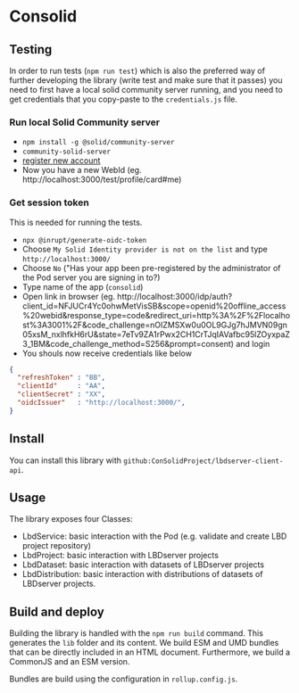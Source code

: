 # Consolid

## Testing
In order to run tests (`npm run test`) which is also the preferred way of further developing the library (write test and make sure that it passes) you need to first have a local solid community server running, and you need to get credentials that you copy-paste to the `credentials.js` file.

### Run local Solid Community server
* `npm install -g @solid/community-server`
* `community-solid-server`
* [register new account](http://localhost:3000/idp/register/)
* Now you have a new WebId (eg. http://localhost:3000/test/profile/card#me)

### Get session token
This is needed for running the tests.
* `npx @inrupt/generate-oidc-token`
* Choose `My Solid Identity provider is not on the list` and type `http://localhost:3000/`
* Choose `No` ("Has your app been pre-registered by the administrator of the Pod server you are signing in to?)
* Type name of the app (`consolid`)
* Open link in browser (eg. http://localhost:3000/idp/auth?client_id=NFJUCr4Yc0ohwMetVisSB&scope=openid%20offline_access%20webid&response_type=code&redirect_uri=http%3A%2F%2Flocalhost%3A3001%2F&code_challenge=nOIZMSXw0u0OL9GJg7hJMVN09gn05xsM_nxlhfkH6rU&state=7eTv9ZA1rPwx2CH1CrTJqIAVafbc95lZOyxpaZ3_1BM&code_challenge_method=S256&prompt=consent) and login
* You shouls now receive credentials like below

```json
{
  "refreshToken" : "BB",
  "clientId"     : "AA",
  "clientSecret" : "XX",
  "oidcIssuer"   : "http://localhost:3000/",
}
```

## Install
You can install this library with `github:ConSolidProject/lbdserver-client-api`.

## Usage
The library exposes four Classes: 
* LbdService: basic interaction with the Pod (e.g. validate and create LBD project repository)
* LbdProject: basic interaction with LBDserver projects
* LbdDataset: basic interaction with datasets of LBDserver projects
* LbdDistribution: basic interaction with distributions of datasets of LBDserver projects.

## Build and deploy
Building the library is handled with the `npm run build` command. This generates the `lib` folder and its content. We build ESM and UMD bundles that can be directly included in an HTML document. Furthermore, we build a CommonJS and an ESM version.

Bundles are build using the configuration in `rollup.config.js`.
